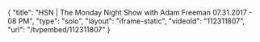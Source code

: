 {
    "title": "HSN | The Monday Night Show with Adam Freeman 07.31.2017 - 08 PM",
    "type": "solo",
    "layout": "iframe-static",
    "videoId": "112311807",
    "url": "\/tvpembed\/112311807"
}